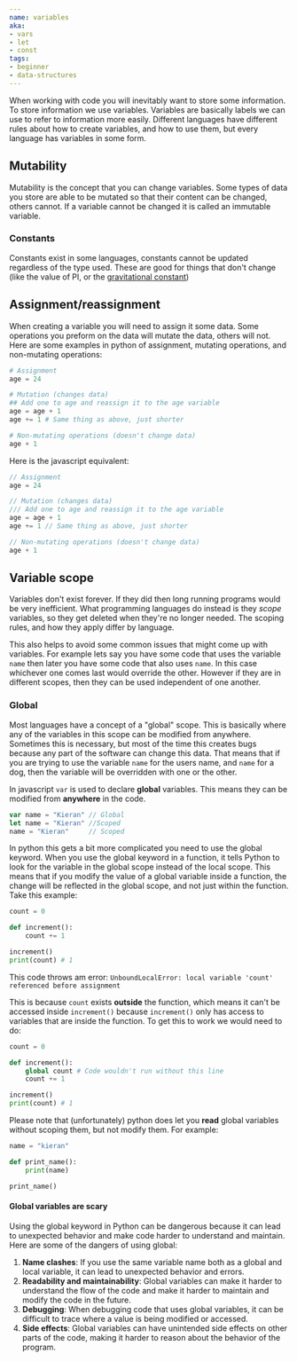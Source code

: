 ```yaml
---
name: variables
aka:
- vars
- let
- const
tags:
- beginner
- data-structures
---
```


When working with code you will inevitably want to store some information. To store information we use variables. Variables are basically labels we can use to refer to information more easily. Different languages have different rules about how to create variables, and how to use them, but every language has variables in some form.

## Mutability

Mutability is the concept that you can change variables. Some types of data you store are able to be mutated so that their content can be changed, others cannot. If a variable cannot be changed it is called an immutable variable.

### Constants

Constants exist in some languages, constants cannot be updated regardless of the type used. These are good for things that don't change (like the value of PI, or the [gravitational constant](https://en.wikipedia.org/wiki/Gravitational_constant))

## Assignment/reassignment

When creating a variable you will need to assign it some data. Some operations you preform on the data will mutate the data, others will not. Here are some examples in python of assignment, mutating operations, and non-mutating operations:

```python
# Assignment
age = 24

# Mutation (changes data)
## Add one to age and reassign it to the age variable
age = age + 1
age += 1 # Same thing as above, just shorter

# Non-mutating operations (doesn't change data)
age + 1
```

Here is the javascript equivalent:

```javascript
// Assignment
age = 24

// Mutation (changes data)
/// Add one to age and reassign it to the age variable
age = age + 1
age += 1 // Same thing as above, just shorter

// Non-mutating operations (doesn't change data)
age + 1
```

## Variable scope

Variables don't exist forever. If they did then long running programs would be very inefficient. What programming languages do instead is they *scope* variables, so they get deleted when they're no longer needed. The scoping rules, and how they apply differ by language.

This also helps to avoid some common issues that might come up with variables. For example lets say you have some code that uses the variable `name` then later you have some code that also uses `name`. In this case whichever one comes last would override the other. However if they are in different scopes, then they can be used independent of one another.

### Global

Most languages have a concept of a "global" scope. This is basically where any of the variables in this scope can be modified from anywhere. Sometimes this is necessary, but most of the time this creates bugs because any part of the software can change this data. That means that if you are trying to use the variable `name` for the users name, and `name` for a dog, then the variable will be overridden with one or the other.

In javascript `var` is used to declare **global** variables. This means they can be modified from **anywhere** in the code. 

```javascript
var name = "Kieran" // Global
let name = "Kieran" //Scoped
name = "Kieran"     // Scoped
```

In python this gets a bit more complicated you need to use the global keyword. When you use the global keyword in a function, it tells Python to look for the variable in the global scope instead of the local scope. This means that if you modify the value of a global variable inside a function, the change will be reflected in the global scope, and not just within the function. Take this example:

```python
count = 0

def increment():
    count += 1

increment()
print(count) # 1
```

This code throws am error: `UnboundLocalError: local variable 'count' referenced before assignment`

This is because `count` exists **outside** the function, which means it can't be accessed inside `increment()` because `increment()` only has access to variables that are inside the function. To get this to work we would need to do: 

```python
count = 0

def increment():
    global count # Code wouldn't run without this line
    count += 1

increment()
print(count) # 1
```

Please note that (unfortunately) python does let you **read** global variables without scoping them, but not modify them. For example:

```python
name = "kieran"

def print_name():
    print(name)

print_name()
```

#### Global variables are scary

Using the global keyword in Python can be dangerous because it can lead to unexpected behavior and make code harder to understand and maintain. Here are some of the dangers of using global:

1. **Name clashes**: If you use the same variable name both as a global and local variable, it can lead to unexpected behavior and errors.
1. **Readability and maintainability**: Global variables can make it harder to understand the flow of the code and make it harder to maintain and modify the code in the future.
1. **Debugging**: When debugging code that uses global variables, it can be difficult to trace where a value is being modified or accessed.
1. **Side effects**: Global variables can have unintended side effects on other parts of the code, making it harder to reason about the behavior of the program.


